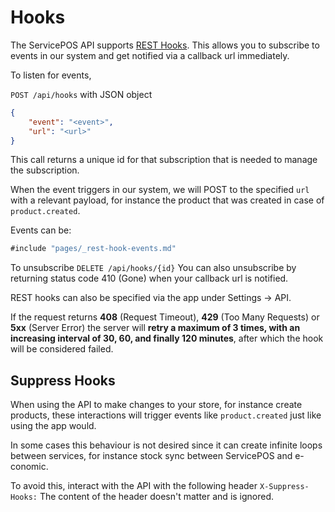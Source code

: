 # Hooks

The ServicePOS API supports [REST Hooks](http://resthooks.org/). This allows you to subscribe to events in our system and get notified via a callback url immediately.

To listen for events,

`POST /api/hooks`
with JSON object

```json
{
    "event": "<event>",
    "url": "<url>"
}
```

This call returns a unique id for that subscription that is needed to manage the subscription.

When the event triggers in our system, we will POST to the specified `url` with a relevant payload, for instance the product that was created in case of `product.created`.

Events can be:

```js
#include "pages/_rest-hook-events.md"
```

To unsubscribe
`DELETE /api/hooks/{id}`
You can also unsubscribe by returning status code 410 (Gone) when your callback url is notified.

REST hooks can also be specified via the app under Settings -> API.

If the request returns **408** (Request Timeout), **429** (Too Many Requests) or **5xx** (Server Error) the server will **retry a maximum of 3 times, with an increasing interval of 30, 60, and finally 120 minutes**, after which the hook will be considered failed.

## Suppress Hooks

When using the API to make changes to your store, for instance create products, these interactions will trigger events like `product.created` just like using the app would.

In some cases this behaviour is not desired since it can create infinite loops between services, for instance stock sync between ServicePOS and e-conomic.

To avoid this, interact with the API with the following header
`X-Suppress-Hooks:`
The content of the header doesn't matter and is ignored.
